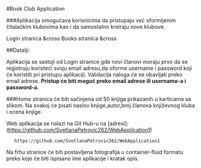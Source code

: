 
#Book Club Application

###Aplikacija omogućava korisnicima da pristupaju već oformljenim čitalačkim klubovima kao i da samostalno kreiraju nove klubove.

Login stranica &cross
Books stranica &cross

##Datalji:

Aplikacija se sastoji od Login stranice gde novi članovi moraju prvo da se registruju koristeći svoju email adresu,da oforme username i password koji će koristiti pri pristupu aplikaciji.
Validacija naloga će se obavljati preko email adrese. 
**Pristup će biti moguć preko email adrese ili username-a i password-a.**

###Home stranica će biti sačinjena od 50 knjiga prikazanih u karticama sa slikom. Na svakoj će pisati naslov knjige,autor,broj članova književnog kluba i ocena knjige.

Web aplikacija se nalazi na Git Hub-u na [adresi]:(https://github.com/SvetlanaPetrovic262/WebApplication1)
```
   https://github.com/SvetlanaPetrovic262/WebApplication1
```

Na frhu stranice će biti postavljena fotografija u container-fluid formatu preko koje će biti ispisano ime aplikacije i kratak opis.

